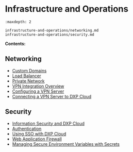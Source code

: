 # Infrastructure and Operations

```{toctree}
:maxdepth: 2

infrastructure-and-operations/networking.md
infrastructure-and-operations/security.md
```

**Contents:**

## Networking

- [Custom Domains](./infrastructure-and-operations/networking/custom-domains.md)
- [Load Balancer](./infrastructure-and-operations/networking/load-balancer.md)
- [Private Network](./infrastructure-and-operations/networking/private-network.md)
- [VPN Integration Overview](./infrastructure-and-operations/networking/vpn-integration-overview.md)
- [Configuring a VPN Server](./infrastructure-and-operations/networking/configuring-a-vpn-server.md)
- [Connecting a VPN Server to DXP Cloud](./infrastructure-and-operations/networking/connecting-a-vpn-server-to-dxp-cloud.md)

## Security

- [Information Security and DXP Cloud](./infrastructure-and-operations/security/information-security-and-dxp-cloud.md)
- [Authentication](./infrastructure-and-operations/security/authentication.md)
- [Using SSO with DXP Cloud](./infrastructure-and-operations/security/using-sso-with-dxp-cloud.md)
- [Web Application Firewall](./infrastructure-and-operations/security/web-application-firewall.md)
- [Managing Secure Environment Variables with Secrets](./infrastructure-and-operations/security/managing-secure-environment-variables-with-secrets.md)
